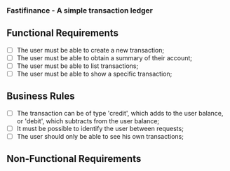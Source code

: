 ### Fastifinance - A simple transaction ledger

## Functional Requirements

- [ ] The user must be able to create a new transaction;
- [ ] The user must be able to obtain a summary of their account;
- [ ] The user must be able to list transactions;
- [ ] The user must be able to show a specific transaction;

## Business Rules

- [ ] The transaction can be of type 'credit', which adds to the user balance, or 'debit', which subtracts from the user balance;
- [ ] It must be possible to identify the user between requests;
- [ ] The user should only be able to see his own transactions;

## Non-Functional Requirements